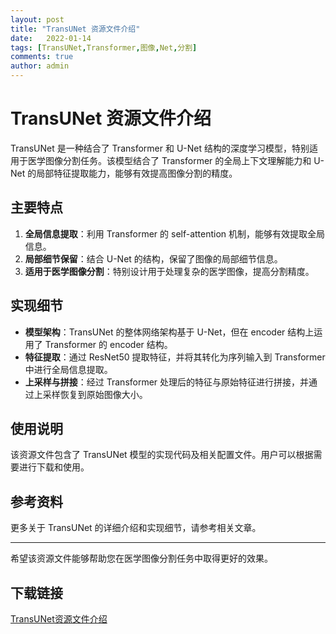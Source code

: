 ```yaml
---
layout: post
title: "TransUNet 资源文件介绍"
date:   2022-01-14
tags: [TransUNet,Transformer,图像,Net,分割]
comments: true
author: admin
---
```

# TransUNet 资源文件介绍

TransUNet 是一种结合了 Transformer 和 U-Net 结构的深度学习模型，特别适用于医学图像分割任务。该模型结合了 Transformer 的全局上下文理解能力和 U-Net 的局部特征提取能力，能够有效提高图像分割的精度。

## 主要特点

1. **全局信息提取**：利用 Transformer 的 self-attention 机制，能够有效提取全局信息。
2. **局部细节保留**：结合 U-Net 的结构，保留了图像的局部细节信息。
3. **适用于医学图像分割**：特别设计用于处理复杂的医学图像，提高分割精度。

## 实现细节

- **模型架构**：TransUNet 的整体网络架构基于 U-Net，但在 encoder 结构上运用了 Transformer 的 encoder 结构。
- **特征提取**：通过 ResNet50 提取特征，并将其转化为序列输入到 Transformer 中进行全局信息提取。
- **上采样与拼接**：经过 Transformer 处理后的特征与原始特征进行拼接，并通过上采样恢复到原始图像大小。

## 使用说明

该资源文件包含了 TransUNet 模型的实现代码及相关配置文件。用户可以根据需要进行下载和使用。

## 参考资料

更多关于 TransUNet 的详细介绍和实现细节，请参考相关文章。

---

希望该资源文件能够帮助您在医学图像分割任务中取得更好的效果。

## 下载链接

[TransUNet资源文件介绍](https://pan.quark.cn/s/91634e062b7c)